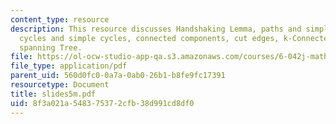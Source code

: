 ```yaml
---
content_type: resource
description: This resource discusses Handshaking Lemma, paths and simple paths, connectedness,
  cycles and simple cycles, connected components, cut edges, k-Connectedness, trees,and
  spanning Tree.
file: https://ol-ocw-studio-app-qa.s3.amazonaws.com/courses/6-042j-mathematics-for-computer-science-fall-2005/8f3a021a548375372cfb38d991cd8df0_slides5m.pdf
file_type: application/pdf
parent_uid: 560d0fc0-0a7a-0ab0-26b1-b8fe9fc17391
resourcetype: Document
title: slides5m.pdf
uid: 8f3a021a-5483-7537-2cfb-38d991cd8df0
---
```


